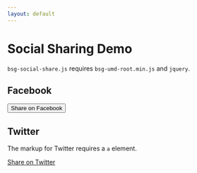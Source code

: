 ```yaml
---
layout: default
---
```


# Social Sharing Demo

`bsg-social-share.js` requires `bsg-umd-root.min.js` and `jquery`.

## Facebook

<button class="btn btn-default" id="share-facebook" data-link="http://bootstragram-web-commons.dev/demo-social-sharing.html">
  Share on Facebook
</button>

## Twitter

The markup for Twitter requires a `a` element.

<a class="btn btn-default" id="share-twitter" href="https://twitter.com/intent/tweet?url=https://bootstragram.com&text=Coucou&via=Bootstragram">
  Share on Twitter
</a>


<script src="js/jquery.min.js"></script>
<script src="js/bootstrap.min.js"></script>
<script src="js/bsg-umd-root.js"></script>
<script src="js/bsg-social-share.js"></script>
<script>
console.info('🍻 Demo Social Sharing');

var socialShare = new Bootstragram.SocialShare();

socialShare.includeFacebook('1583382705225548', function() {
  console.debug('Facebook script callbacked.');
  socialShare.activateFacebook('#share-facebook', function(hasShared) {
      console.debug('Share result: ', hasShared);
    });
});

socialShare.includeTwitter(function() {
  console.debug('Twitter script callbacked.');
});

</script>
